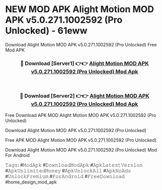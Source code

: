 # NEW MOD APK Alight Motion MOD APK v5.0.271.1002592 (Pro Unlocked) - 61eww
Download Alight Motion MOD APK v5.0.271.1002592 (Pro Unlocked) Free Mod APK

<div align="center">
<h3>🔴 Download [Server1] 👉👉 <a href="https://apk-comot.site?title=Alight_Motion_MOD_APK_v5.0.271.1002592_(Pro_Unlocked)">Alight Motion MOD APK v5.0.271.1002592 (Pro Unlocked) Mod Apk</a></h3><br>

<h3>🔴 Download [Server2] 👉👉 <a href="https://apk-comot.site?title=Alight_Motion_MOD_APK_v5.0.271.1002592_(Pro_Unlocked)">Alight Motion MOD APK v5.0.271.1002592 (Pro Unlocked) Mod Apk</a></h3>
</div>


Free Download APK MOD Alight Motion MOD APK v5.0.271.1002592 (Pro Unlocked)

Download Alight Motion MOD APK v5.0.271.1002592 (Pro Unlocked) 

Free APK MOD Alight Motion MOD APK v5.0.271.1002592 (Pro Unlocked) 

Download Alight Motion MOD APK v5.0.271.1002592 (Pro Unlocked) Mod For Android

𝚃𝚊𝚐𝚜: #𝙼𝚘𝚍𝙰𝚙𝚔 #𝙳𝚘𝚠𝚗𝚕𝚘𝚊𝚍𝙼𝚘𝚍𝙰𝚙𝚔 #𝙰𝚙𝚔𝙻𝚊𝚝𝚎𝚜𝚝𝚅𝚎𝚛𝚜𝚒𝚘𝚗 #𝙰𝚙𝚔𝚄𝚗𝚕𝚒𝚖𝚒𝚝𝚎𝚍𝙼𝚘𝚗𝚎𝚢 #𝙰𝚙𝚔𝚄𝚗𝚕𝚘𝚌𝚔𝙰𝚕𝚕 #𝙰𝚙𝚔𝙽𝚘𝙰𝚍𝚜 #𝚄𝚗𝚕𝚘𝚌𝚔𝙿𝚛𝚎𝚖𝚒𝚞𝚖 #𝙵𝚘𝚛𝙰𝚗𝚍𝚛𝚘𝚒𝚍 #𝙵𝚛𝚎𝚎𝙳𝚘𝚠𝚗𝚕𝚘𝚊𝚍 #home_design_mod_apk